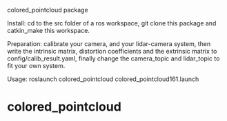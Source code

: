 colored_pointcloud package

Install: 
cd to the src folder of a ros workspace, git clone this package and catkin_make this workspace.

Preparation: 
calibrate your camera, and your lidar-camera system,
then write the intrinsic matrix, distortion coefficients and the extrinsic matrix to config/calib_result.yaml,
finally change the camera_topic and lidar_topic to fit your own system. 

Usage: 
<launch your camera and lidar nodes>
roslaunch colored_pointcloud colored_pointcloud161.launch 
# colored_pointcloud
